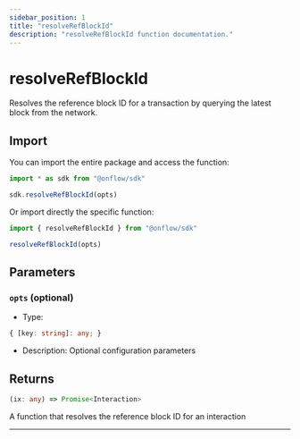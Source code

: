 ```yaml
---
sidebar_position: 1
title: "resolveRefBlockId"
description: "resolveRefBlockId function documentation."
---
```


<!-- THIS DOCUMENT IS AUTO-GENERATED FROM [onflow/sdk/src/resolve/resolve-ref-block-id.ts](https://github.com/onflow/fcl-js/tree/master/packages/sdk/src/resolve/resolve-ref-block-id.ts). DO NOT EDIT MANUALLY -->

# resolveRefBlockId

Resolves the reference block ID for a transaction by querying the latest block from the network.

## Import

You can import the entire package and access the function:

```typescript
import * as sdk from "@onflow/sdk"

sdk.resolveRefBlockId(opts)
```

Or import directly the specific function:

```typescript
import { resolveRefBlockId } from "@onflow/sdk"

resolveRefBlockId(opts)
```


## Parameters

### `opts` (optional)


- Type: 
```typescript
{ [key: string]: any; }
```
- Description: Optional configuration parameters


## Returns

```typescript
(ix: any) => Promise<Interaction>
```


A function that resolves the reference block ID for an interaction

---